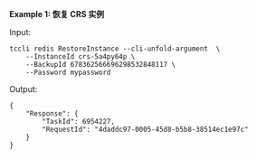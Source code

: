 **Example 1: 恢复 CRS 实例**



Input: 

```
tccli redis RestoreInstance --cli-unfold-argument  \
    --InstanceId crs-5a4py64p \
    --BackupId 678362566696298532848117 \
    --Password mypassword
```

Output: 
```
{
    "Response": {
        "TaskId": 6954227,
        "RequestId": "4daddc97-0005-45d8-b5b8-38514ec1e97c"
    }
}
```

